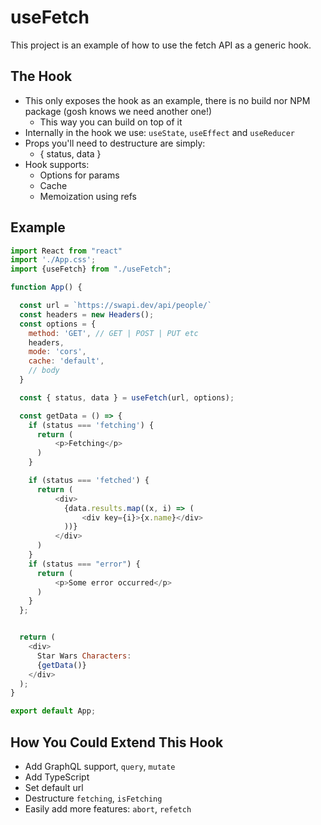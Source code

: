 # useFetch

This project is an example of how to use the fetch API as a generic hook.

## The Hook

* This only exposes the hook as an example, there is no build nor NPM package (gosh knows we need another one!)
  * This way you can build on top of it
* Internally in the hook we use: `useState`, `useEffect` and `useReducer`
* Props you'll need to destructure are simply: 
  * { status, data }
* Hook supports:
  * Options for params
  * Cache
  * Memoization using refs  

## Example

```javascript
import React from "react"
import './App.css';
import {useFetch} from "./useFetch";

function App() {

  const url = `https://swapi.dev/api/people/`
  const headers = new Headers();
  const options = {
    method: 'GET', // GET | POST | PUT etc
    headers,
    mode: 'cors',
    cache: 'default',
    // body
  }

  const { status, data } = useFetch(url, options);

  const getData = () => {
    if (status === 'fetching') {
      return (
          <p>Fetching</p>
      )
    }

    if (status === 'fetched') {
      return (
          <div>
            {data.results.map((x, i) => (
                <div key={i}>{x.name}</div>
            ))}
          </div>
      )
    }
    if (status === "error") {
      return (
          <p>Some error occurred</p>
      )
    }
  };


  return (
    <div>
      Star Wars Characters:
      {getData()}
    </div>
  );
}

export default App;
```

## How You Could Extend This Hook

* Add GraphQL support, `query`, `mutate`
* Add TypeScript
* Set default url
* Destructure `fetching`, `isFetching`
* Easily add more features: `abort`, `refetch`
